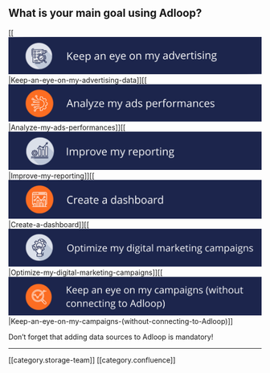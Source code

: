 
## What is your main goal using Adloop?


[[![](.gitbook/10.png)|Keep-an-eye-on-my-advertising-data]][[![](.gitbook/11.png)|Analyze-my-ads-performances]][[![](.gitbook/12.png)|Improve-my-reporting]][[![](.gitbook/13.png)|Create-a-dashboard]][[![](.gitbook/14.png)|Optimize-my-digital-marketing-campaigns]][[![](.gitbook/15.png)|Keep-an-eye-on-my-campaigns-(without-connecting-to-Adloop)]]

Don’t forget that adding data sources to Adloop is mandatory! 





*****

[[category.storage-team]] 
[[category.confluence]] 
